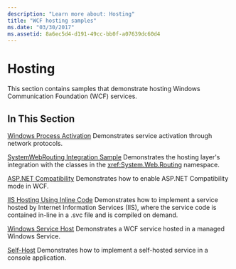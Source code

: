 ```yaml
---
description: "Learn more about: Hosting"
title: "WCF hosting samples"
ms.date: "03/30/2017"
ms.assetid: 8a6ec5d4-d191-49cc-bb0f-a07639dc60d4
---
```

# Hosting

This section contains samples that demonstrate hosting Windows Communication Foundation (WCF) services.

## In This Section

 [Windows Process Activation](windows-process-activation.md)
Demonstrates service activation through network protocols.

 [SystemWebRouting Integration Sample](systemwebrouting-integration-sample.md)
Demonstrates the hosting layer's integration with the classes in the <xref:System.Web.Routing> namespace.

 [ASP.NET Compatibility](aspnet-compatibility.md)
Demonstrates how to enable ASP.NET Compatibility mode in WCF.

 [IIS Hosting Using Inline Code](iis-hosting-using-inline-code.md)
Demonstrates how to implement a service hosted by Internet Information Services (IIS), where the service code is contained in-line in a .svc file and is compiled on demand.

 [Windows Service Host](windows-service-host.md)
Demonstrates a WCF service hosted in a managed Windows Service.

 [Self-Host](self-host.md)
Demonstrates how to implement a self-hosted service in a console application.
